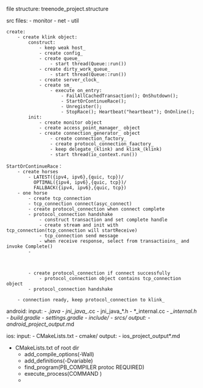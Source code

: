 file structure:
    treenode_project.structure

src files:
    - monitor
    - net
    - util

    create:
        - create klink object: 
            construct:
                - keep weak host_
                - create config_
                - create queue_
                    - start thread(Queue::run())
                - create dirty_work_queue_
                    - start thread(Queue::run())
                - create server_clock_
                - create sm_
                    - execute on_entry:
                        - FailAllCachedTransaction(); OnShutdown();
                        - StartOrContinueRace();
                        - Unregister();
                        - StopRace(); Heartbeat("heartbeat"); OnOnline();
            init:
                - create monitor object 
                - create access_point_manager_ object
                - create connection_generator_ object
                    - create connection_factory_
                    - create protocol_connection_faactory_
                    - keep delegate_(klink) and klink_(klink)
                    - start thread(io_context.run())
            
    StartOrContinueRace：
        - create horses
            - LATEST({ipv4, ipv6},{quic, tcp})/ 
              OPTIMAL({ipv4, ipv6},{quic, tcp})/ 
              FALLBACK({ipv4, ipv6},{quic, tcp})
        - one horse
            - create tcp_connection
            - tcp_connection connect(asyc_connect)
            - create protocol_connection when connect complete
            - protocol_connection handshake
                - construct transaction and set complete handle
                - create stream and init with tcp_connection(tcp_connection will startReceive)
                - tcp_connection send message
                - when receive response, select from transactioins_ and invoke Complete()
            - 



            - create protocol_connection if connect successfully
                - protocol_connection object contains tcp_connection object
            - protocol_connection handshake

        - connection ready, keep protocol_connection to klink_



android:
    input: 
        - *.java 
        - jni_java_*.cc
        - jni_java_*.h
        - *_internal.cc
        - *_internal.h
        - build.gradle
        - settings.gradle
        - include/
        - srcs/
    output:
        - android_project_output*.md
    


    



ios:
    input:
        - CMakeLists.txt
        - cmake/
    output:
        - ios_project_output*.md



- CMakeLists.txt of root dir
    - add_compile_options(-Wall)
    - add_definitions(-Dvariable)
    - find_program(PB_COMPILER protoc REQUIRED)
    - execute_process(COMMAND )
    - 









